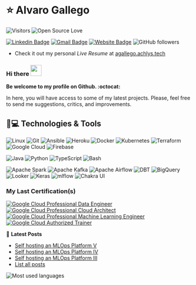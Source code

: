 <!--
**alborotogarcia/alborotogarcia** is a ✨ _special_ ✨ repository because its `README.md` (this file) appears on your GitHub profile.

Here are some ideas to get you started:

- 🔭 I’m currently working on ...
- 🌱 I’m currently learning ...
- 👯 I’m looking to collaborate on ...
- 🤔 I’m looking for help with ...
- 💬 Ask me about ...
- 📫 How to reach me: ...
- 😄 Pronouns: ...
- ⚡ Fun fact: ...
-->


# ⭐ Alvaro Gallego


![Visitors](https://api.visitorbadge.io/api/visitors?path=alborotogarcia&countColor=%23263759&style=flat-square)
![Open Source Love](https://badges.frapsoft.com/os/v1/open-source.svg?v=102)

[![Linkedin Badge](https://img.shields.io/badge/-LinkedIn-blue?style=flat-square&logo=Linkedin&logoColor=white&link=https://www.linkedin.com/in/alvaro-gallego/)](https://www.linkedin.com/in/alvaro-gallego/)
[![Gmail Badge](https://img.shields.io/badge/-Gmail-c14438?style=flat-square&logo=Gmail&logoColor=white&link=mailto:agallego@achlys.tech)](mailto:agallego@achlys.tech)
[![Website Badge](https://img.shields.io/badge/website-Access%20website-green)](https://agallego.achlys.tech/)
![GitHub followers](https://img.shields.io/github/followers/alborotogarcia?label=Follow&style=social)

* Check it out my personal _Live Resume_ at [agallego.achlys.tech](https://agallego.achlys.tech/about)

### Hi there <img src="https://raw.githubusercontent.com/aemmadi/aemmadi/master/wave.gif" width="30">
**Be welcome to my profile on Github. :octocat:**
<p>In here, you will have access to some of my latest projects. Please, feel free to send me suggestions, critics, and improvements.</p>

## 🚀💻 Technologies & Tools

  ![Linux](https://img.shields.io/badge/Linux-black?style=flat-square&logo=linux)
  ![Git](https://img.shields.io/badge/Git-black?style=flat-square&logo=git)
  ![Ansible](https://img.shields.io/badge/Ansible-black?style=flat-square&logo=ansible)
  ![Heroku](https://img.shields.io/badge/Heroku-black?style=flat-square&logo=heroku)
  ![Docker](https://img.shields.io/badge/Docker-black?style=flat-square&logo=docker)
  ![Kubernetes](https://img.shields.io/badge/Kubernetes-black?style=flat-square&logo=kubernetes)
  ![Terraform](https://img.shields.io/badge/Terraform-black?style=flat-square&logo=terraform)
  ![Google Cloud](https://img.shields.io/badge/Google%20Cloud-black?style=flat-square&logo=google-cloud)
  ![Firebase](https://img.shields.io/badge/Firebase-black?style=flat-square&logo=firebase)

  ![Java](https://img.shields.io/badge/Java-black?style=flat-square&logo=openjdk)
  ![Python](https://img.shields.io/badge/Python-black?style=flat-square&logo=Python)
  ![TypeScript](https://img.shields.io/badge/TypeScript-black?style=flat-square&logo=typescript)
  ![Bash](https://img.shields.io/badge/Bash-black?style=flat-square&logo=gnubash)
  
  ![Apache Spark](https://img.shields.io/badge/Apache%20Spark-black?style=flat-square&logo=apachespark)
  ![Apache Kafka](https://img.shields.io/badge/Apache%20Kafka-black?style=flat-square&logo=apachekafka)
  ![Apache Airflow](https://img.shields.io/badge/Apache%20Airflow-black?style=flat-square&logo=Apache%20Airflow)
  ![DBT](https://img.shields.io/badge/dbt-black?logo=dbt&logoColor=fff&style=flat-square)
  ![BigQuery](https://img.shields.io/badge/BigQuery-black?logo=googlebigquery&logoColor=fff&style=flat-square)
  ![Looker](https://img.shields.io/badge/Looker-black?logo=looker&logoColor=fff&style=flat-square)
  ![Keras](https://img.shields.io/badge/Keras-black?style=flat-square&logo=Keras)
  ![mlflow](https://img.shields.io/badge/Mlflow-black?style=flat-square&logo=numpy)
  ![Chakra UI](https://img.shields.io/badge/Chakra%20Ui-black?style=flat-square&logo=chakraui)

### My Last Certification(s)
[![Google Cloud Professional Data Engineer](https://api.accredible.com/v1/frontend/credential_website_embed_image/badge/66266838)](https://api.accredible.com/v1/frontend/credential_website_embed_image/certificate/66266838)
[![Google Cloud Professional Cloud Architect](https://api.accredible.com/v1/frontend/credential_website_embed_image/badge/67389131)](https://api.accredible.com/v1/frontend/credential_website_embed_image/certificate/67389131)
[![Google Cloud Professional Machine Learning Engineer](https://api.accredible.com/v1/frontend/credential_website_embed_image/badge/70344377)](https://api.accredible.com/v1/frontend/credential_website_embed_image/certificate/70344377)
[![Google Cloud Authorized Trainer](https://api.accredible.com/v1/frontend/credential_website_embed_image/badge/80638761)](https://api.accredible.com/v1/frontend/credential_website_embed_image/certificate/80638761)

📕 **Latest Posts**
<!-- POST-LIST:START -->
- [Self hosting an MLOps Platform V](https://agallego.achlys.tech/posts/aqimadrid)
- [Self hosting an MLOps Platform IV](https://agallego.achlys.tech/posts/baremetal4)
- [Self hosting an MLOps Platform III](https://agallego.achlys.tech/posts/baremetal3)
- [List all posts](https://agallego.achlys.tech/posts)
<!-- POST-LIST:END -->

![Most used languages](https://github-readme-stats.vercel.app/api/top-langs/?username=alborotogarcia&layout=compact)



